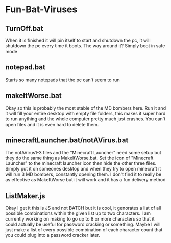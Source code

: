 # Fun-Bat-Viruses

TurnOff.bat
-----------------------------------------
When it is finished it will pin itself to start and shutdown the pc, it will shutdown the pc every time it boots. The way around it? Simply boot in safe mode

notepad.bat
-----------------------------------------
Starts so many notepads that the pc can't seem to run

makeItWorse.bat
-----------------------------------------
Okay so this is probably the most stable of the MD bombers here. Run it and it will fill your entire desktop with empty file folders, this makes it super hard to run anything and the whole computer pretty much just crashes. You can't open files and it is even hard to delete them. 

minecraftLauncher.bat/notAVirus.bat
-----------------------------------------
The notAVirus1-3 files and the "Minecraft Launcher" need some setup but they do the same thing as MakeItWorse.bat. Set the icon of "Minecraft Launcher" to the minecraft launcher icon then hide the other three files. Simply put it on someones desktop and when they try to open minecraft it will run 3 MD bombers, constantly opening them. I don't find it to really be as effective as MakeItWorse but it will work and it has a fun delivery method 

ListMaker.js
-----------------------------------------
Okay I get it this is JS and not BATCH but it is cool, it genorates a list of all possible combinations within the given list up to two characters. I am currently working on making to go up to 8 or more characters so that it could actually be useful for password cracking or something. Maybe I will just make a list of every possible combination of each character count that you could plug into a password cracker later. 
